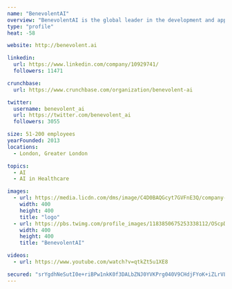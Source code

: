 ```yaml
---
name: "BenevolentAI"
overview: "BenevolentAI is the global leader in the development and application of artificial intelligence (“AI”) for scientific innovation. We aim to accelerate the journey from inventive ideas to medicines for patients by developing AI to generate new treatments for some of the world’s 8,000 untreated diseases."
type: "profile"
heat: -58

website: http://benevolent.ai

linkedin:
  url: https://www.linkedin.com/company/10929741/
  followers: 11471

crunchbase:
  url: https://www.crunchbase.com/organization/benevolent-ai

twitter:
  username: benevolent_ai
  url: https://twitter.com/benevolent_ai
  followers: 3055

size: 51-200 employees
yearFounded: 2013
locations:
  - London, Greater London

topics:
  - AI
  - AI in Healthcare

images:
  - url: https://media.licdn.com/dms/image/C4D0BAQGcyt7GVFnE3Q/company-logo_400_400/0?e=1582761600&v=beta&t=LWEcQ-fDcCrvzkbERFXCD4ejaVOxpHMW6xIpfs2E78I
    width: 400
    height: 400
    title: "logo"
  - url: https://pbs.twimg.com/profile_images/1183850675253338112/OScpDaEp_400x400.png
    width: 400
    height: 400
    title: "BenevolentAI"

videos:
  - url: https://www.youtube.com/watch?v=qtkZt5u1XE8

secured: "srYgdhNeSutI0e+riBPw1nkK0f3DALbZNJ0YVKPrg040V9CHdjFYoK+iZLrVLRjVkfzdL7Xo//rnSA9bTaTddWnPYJXI9UzUt+5BUd3DVsXxx0ERSp8ApAVTXDT6xkSVBzER4grqnnn77Z6lq+xyzV9+IxF+7KzL9L5zCWm3qx2C4AAjgWOWCo4Y+UJie84JL0ISJo1e9Emlz56JFYwe6lHiwWEAOr8vTTM+EEsmQL2AGdHsTmkHp6PD5A5z74gU1PM7JynPysVQoFP7zQUxttOd4aGxcaLZih2JbWE4DFK1EEvefx0mLGzgsMrv1Y+3;0UmPubxTirkGBtxsxt6o2w=="
---
```


